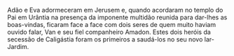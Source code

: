 ﻿Adão e Eva adormeceram em Jerusem e, quando acordaram no templo do Pai em Urântia na presença da imponente multidão reunida para dar-lhes as boas-vindas, ficaram face a face com dois seres de quem muito haviam ouvido falar, Van e seu fiel companheiro Amadon. Estes dois heróis da secessão de Caligástia foram os primeiros a saudá-los no seu novo lar-Jardim.